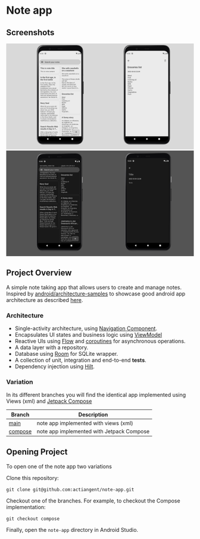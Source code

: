 # Note app

## Screenshots

![screenshot-1](https://raw.githubusercontent.com/actiangent/note-app/main/screenshots/screenshot-1.png)
![screenshot-2](https://raw.githubusercontent.com/actiangent/note-app/main/screenshots/screenshot-2.png)

## Project Overview

A simple note taking app that allows users to create and manage notes.
Inspired by [android/architecture-samples](https://github.com/android/architecture-samples) to
showcase good android app architecture as
described [here](https://developer.android.com/topic/architecture).

### Architecture

* Single-activity architecture,
  using [Navigation Component](https://developer.android.com/guide/navigation).
* Encapsulates UI states and business logic
  using [ViewModel](https://developer.android.com/topic/libraries/architecture/viewmodel)
* Reactive UIs using [Flow](https://developer.android.com/kotlin/flow)
  and [coroutines](https://kotlinlang.org/docs/coroutines-overview.html) for asynchronous
  operations.
* A data layer with a repository.
* Database using [Room](https://developer.android.com/jetpack/androidx/releases/room) for SQLite
  wrapper.
* A collection of unit, integration and end-to-end **tests**.
* Dependency injection
  using [Hilt](https://developer.android.com/training/dependency-injection/hilt-android).

### Variation

In its different branches you will find the identical app implemented using Views (xml) and
[Jetpack Compose](https://developer.android.com/jetpack/compose)

| Branch                                                         | Description                               |
|----------------------------------------------------------------|-------------------------------------------|
| [main](https://github.com/actiangent/note-app/tree/main)       | note app implemented with views (xml)     |
| [compose](https://github.com/actiangent/note-app/tree/compose) | note app implemented with Jetpack Compose |

## Opening Project

To open one of the note app two variations

Clone this repository:

```
git clone git@github.com:actiangent/note-app.git
```

Checkout one of the branches. For example, to checkout the Compose implementation:

```
git checkout compose
```

Finally, open the `note-app` directory in Android Studio.
